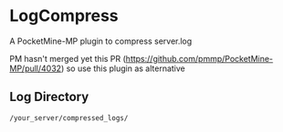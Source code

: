 # LogCompress

A PocketMine-MP plugin to compress server.log

PM hasn't merged yet this PR
(https://github.com/pmmp/PocketMine-MP/pull/4032) so use this plugin as alternative

## Log Directory
`/your_server/compressed_logs/`
